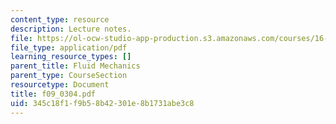 ```yaml
---
content_type: resource
description: Lecture notes.
file: https://ol-ocw-studio-app-production.s3.amazonaws.com/courses/16-01-unified-engineering-i-ii-iii-iv-fall-2005-spring-2006/345c18f1f9b58b42301e8b1731abe3c8_f09_0304.pdf
file_type: application/pdf
learning_resource_types: []
parent_title: Fluid Mechanics
parent_type: CourseSection
resourcetype: Document
title: f09_0304.pdf
uid: 345c18f1-f9b5-8b42-301e-8b1731abe3c8
---
```

